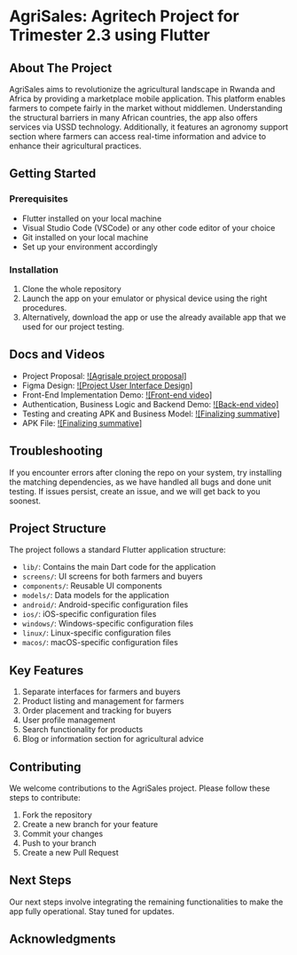 # AgriSales: Agritech Project for Trimester 2.3 using Flutter

## About The Project

AgriSales aims to revolutionize the agricultural landscape in Rwanda and Africa by providing a marketplace mobile application. This platform enables farmers to compete fairly in the market without middlemen. Understanding the structural barriers in many African countries, the app also offers services via USSD technology. Additionally, it features an agronomy support section where farmers can access real-time information and advice to enhance their agricultural practices.

## Getting Started

### Prerequisites
- Flutter installed on your local machine
- Visual Studio Code (VSCode) or any other code editor of your choice
- Git installed on your local machine
- Set up your environment accordingly

### Installation
1. Clone the whole repository
2. Launch the app on your emulator or physical device using the right procedures.
3. Alternatively, download the app or use the already available app that we used for our project testing.

## Docs and Videos
- Project Proposal: [![Agrisale project proposal]](https://docs.google.com/document/d/1miVxpPlrHXNANIehPhZvftHHxF1OOzooBq3_m38gU2g/edit?usp=sharing)
- Figma Design: [![Project User Interface Design]](https://www.figma.com/design/uFf9JQbFSYzUokgaVqPLnS/AgriSales-(Community)-FlutterDevs%F0%9F%98%82Lol?node-id=0-1&t=qENXlbv1eKP7TPV4-1)
- Front-End Implementation Demo: [![Front-end video]](https://raw.githubusercontent.com/Ynthia16/AgriSales_MobileApp/main/AgrisalesDemo.mp4)
- Authentication, Business Logic and Backend Demo: [![Back-end video]](https://docs.google.com/document/d/1HoI0YJonEkHeSNBto90n9Nwogaq2uMm7FoKUA8chwgo/edit?usp=sharing)
- Testing and creating APK and Business Model: [![Finalizing summative]]()
- APK File: [![Finalizing summative]]() 

## Troubleshooting
If you encounter errors after cloning the repo on your system, try installing the matching dependencies, as we have handled all bugs and done unit testing. If issues persist, create an issue, and we will get back to you soonest.

## Project Structure

The project follows a standard Flutter application structure:

- `lib/`: Contains the main Dart code for the application
- `screens/`: UI screens for both farmers and buyers
- `components/`: Reusable UI components
- `models/`: Data models for the application
- `android/`: Android-specific configuration files
- `ios/`: iOS-specific configuration files
- `windows/`: Windows-specific configuration files
- `linux/`: Linux-specific configuration files
- `macos/`: macOS-specific configuration files

## Key Features

1. Separate interfaces for farmers and buyers
2. Product listing and management for farmers
3. Order placement and tracking for buyers
4. User profile management
5. Search functionality for products
6. Blog or information section for agricultural advice

## Contributing

We welcome contributions to the AgriSales project. Please follow these steps to contribute:

1. Fork the repository
2. Create a new branch for your feature
3. Commit your changes
4. Push to your branch
5. Create a new Pull Request

## Next Steps
Our next steps involve integrating the remaining functionalities to make the app fully operational. Stay tuned for updates.

## Acknowledgments


